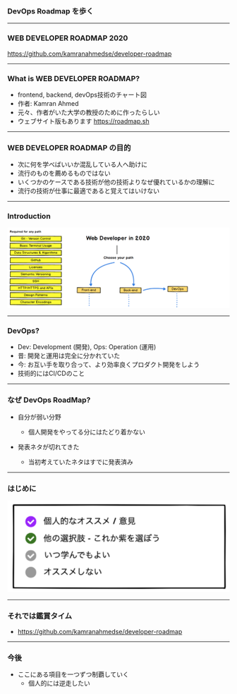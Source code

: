 ### DevOps Roadmap を歩く

---

### WEB DEVELOPER ROADMAP 2020

https://github.com/kamranahmedse/developer-roadmap

---

### What is WEB DEVELOPER ROADMAP?

- frontend, backend, devOps技術のチャート図
- 作者: Kamran Ahmed
- 元々、作者がいた大学の教授のために作ったらしい
- ウェブサイト版もあります https://roadmap.sh 

---

### WEB DEVELOPER ROADMAP の目的

- 次に何を学べばいいか混乱している人へ助けに
- 流行のものを薦めるものではない
- いくつかのケースである技術が他の技術よりなぜ優れているかの理解に
- 流行の技術が仕事に最適であると覚えてはいけない

---

### Introduction

<img src="images/image1.png"></img>

---

### DevOps?

- Dev: Development (開発), Ops: Operation (運用)
- 昔: 開発と運用は完全に分かれていた
- 今: お互い手を取り合って、より効率良くプロダクト開発をしよう
- 技術的にはCI/CDのこと

---

### なぜ DevOps RoadMap?

- 自分が弱い分野
  - 個人開発をやってる分にはたどり着かない

- 発表ネタが切れてきた
  - 当初考えていたネタはすでに発表済み

---

### はじめに

<img src="images/image2.png"></img>

---

### それでは鑑賞タイム
- https://github.com/kamranahmedse/developer-roadmap

---

### 今後

- ここにある項目を一つずつ制覇していく
    - 個人的には逆走したい

